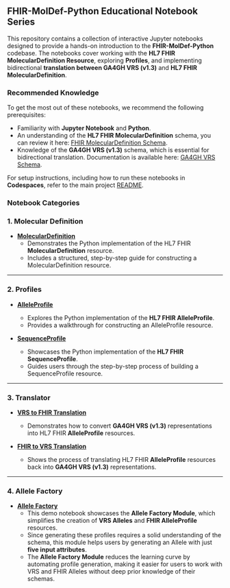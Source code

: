 ## FHIR-MolDef-Python Educational Notebook Series

This repository contains a collection of interactive Jupyter notebooks designed to provide a hands-on introduction to the **FHIR-MolDef-Python** codebase. The notebooks cover working with the **HL7 FHIR MolecularDefinition Resource**, exploring **Profiles**, and implementing bidirectional **translation between GA4GH VRS (v1.3)** and **HL7 FHIR MolecularDefinition**.

### **Recommended Knowledge**

To get the most out of these notebooks, we recommend the following prerequisites:
   - Familiarity with **Jupyter Notebook** and **Python**.
   - An understanding of the **HL7 FHIR MolecularDefinition** schema, you can review it here: [FHIR MolecularDefinition Schema](https://build.fhir.org/branches/cg-im-moldef_work_in_progress_2/moleculardefinition.html).
   - Knowledge of the **GA4GH VRS (v1.3)** schema, which is essential for bidirectional translation. Documentation is available here: [GA4GH VRS Schema](https://vrs.ga4gh.org/en/1.3/).

For setup instructions, including how to run these notebooks in **Codespaces**, refer to the main project [README](../README.md).

### Notebook Categories

### 1. **Molecular Definition**
- **[MolecularDefinition](molecular_definition_demo.ipynb)**  
   - Demonstrates the Python implementation of the HL7 FHIR **MolecularDefinition** resource.  
   - Includes a structured, step-by-step guide for constructing a MolecularDefinition resource.

---

### 2. **Profiles**
- **[AlleleProfile](allele_profile_demo.ipynb)**  
   - Explores the Python implementation of the **HL7 FHIR AlleleProfile**.  
   - Provides a walkthrough for constructing an AlleleProfile resource.  

- **[SequenceProfile](sequence_profile_demo.ipynb)**  
   - Showcases the Python implementation of the **HL7 FHIR SequenceProfile**.  
   - Guides users through the step-by-step process of building a SequenceProfile resource.

---

### 3. **Translator**
- **[VRS to FHIR Translation](vrs_translation_to_allele_profile_demo.ipynb)**  
   - Demonstrates how to convert **GA4GH VRS (v1.3)** representations into HL7 FHIR **AlleleProfile** resources.  

- **[FHIR to VRS Translation](allele_profile_to_vrs_translation_demo.ipynb)**  
   - Shows the process of translating HL7 FHIR **AlleleProfile** resources back into **GA4GH VRS (v1.3)** representations.  

---

### 4. **Allele Factory**

- **[Allele Factory](allele_factor.ipynb)**
   - This demo notebook showcases the **Allele Factory Module**, which simplifies the creation of **VRS Alleles** and **FHIR AlleleProfile** resources.
   - Since generating these profiles requires a solid understanding of the schema, this module helps users by generating an Allele with just **five input attributes**.
   - The **Allele Factory Module** reduces the learning curve by automating profile generation, making it easier for users to work with VRS and FHIR Alleles without deep prior knowledge of their schemas.


